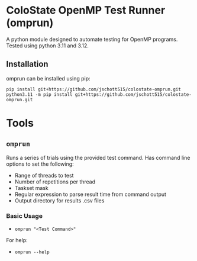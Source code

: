 # ColoState OpenMP Test Runner (omprun)
A python module designed to automate testing for OpenMP programs.
Tested using python 3.11 and 3.12.

## Installation
omprun can be installed using pip:
```
pip install git+https://github.com/jschott515/colostate-omprun.git
python3.11 -m pip install git+https://github.com/jschott515/colostate-omprun.git
```

# Tools
## `omprun`
Runs a series of trials using the provided test command. Has command line options to set the following:
* Range of threads to test
* Number of repetitions per thread
* Taskset mask
* Regular expression to parse result time from command output
* Output directory for results .csv files

### Basic Usage
- `omprun "<Test Command>"`

For help:
- `omprun --help`
